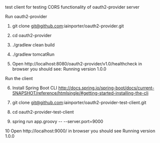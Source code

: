 test client for testing CORS functionality of oauth2-provider server

Run oauth2-provider

1. git clone git@github.com:iainporter/oauth2-provider.git

2. cd oauth2-provider

3. ./gradlew clean build

4. ./gradlew tomcatRun

5. Open http://localhost:8080/oauth2-provider/v1.0/healthcheck in browser
you should see: Running version 1.0.0


Run the client

6. Install Spring Boot CLI http://docs.spring.io/spring-boot/docs/current-SNAPSHOT/reference/htmlsingle/#getting-started-installing-the-cli

7. git clone git@github.com:iainporter/oauth2-provider-test-client.git

8. cd oauth2-provider-test-client

9. spring run app.groovy -- --server.port=9000

10 Open http://localhost:9000/ in browser
you should see Running version 1.0.0

